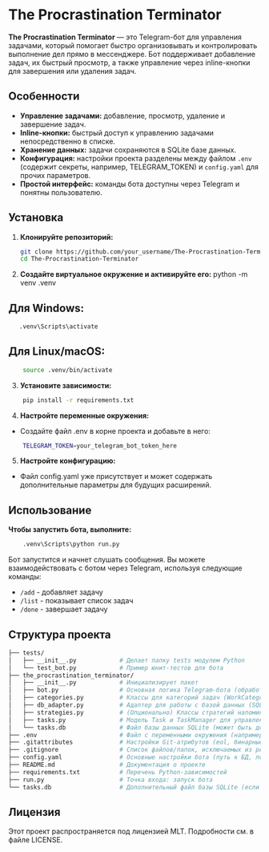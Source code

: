 # The Procrastination Terminator

**The Procrastination Terminator** — это Telegram-бот для управления задачами, который помогает быстро организовывать и контролировать выполнение дел прямо в мессенджере. Бот поддерживает добавление задач, их быстрый просмотр, а также управление через inline-кнопки для завершения или удаления задач.

## Особенности

- **Управление задачами:** добавление, просмотр, удаление и завершение задач.
- **Inline-кнопки:** быстрый доступ к управлению задачами непосредственно в списке.
- **Хранение данных:** задачи сохраняются в SQLite базе данных.
- **Конфигурация:** настройки проекта разделены между файлом `.env` (содержит секреты, например, TELEGRAM_TOKEN) и `config.yaml` для прочих параметров.
- **Простой интерфейс:** команды бота доступны через Telegram и понятны пользователю.

## Установка

1. **Клонируйте репозиторий:**

   ```bash
   git clone https://github.com/your_username/The-Procrastination-Terminator.git
   cd The-Procrastination-Terminator
   ```
2. **Создайте виртуальное окружение и активируйте его:**
python -m venv .venv
## Для Windows:
```bash 
   .venv\Scripts\activate
``` 
## Для Linux/macOS:
``` bash 
    source .venv/bin/activate
``` 
3. **Установите зависимости:**
``` bash
    pip install -r requirements.txt
```
4. **Настройте переменные окружения:**
- Создайте файл .env в корне проекта и добавьте в него:

``` bash
    TELEGRAM_TOKEN=your_telegram_bot_token_here
```
5. **Настройте конфигурацию:**

- Файл config.yaml уже присутствует и может содержать дополнительные параметры для будущих расширений.

## Использование

**Чтобы запустить бота, выполните:**
```bash
    .venv\Scripts\python run.py
```

Бот запустится и начнет слушать сообщения. Вы можете взаимодействовать с ботом через Telegram, используя следующие команды:

- `/add` - добавляет задачу
- `/list` - показывает список задач
- `/done` - завершает задачу

## Структура проекта

```bash
├── tests/
│   ├── __init__.py            # Делает папку tests модулем Python
│   └── test_bot.py            # Пример юнит-тестов для бота
├── the_procrastination_terminator/
│   ├── __init__.py            # Инициализирует пакет
│   ├── bot.py                 # Основная логика Telegram-бота (обработчики команд, inline-кнопки)
│   ├── categories.py          # Классы для категорий задач (WorkCategory, StudyCategory, PersonalCategory)
│   ├── db_adapter.py          # Адаптер для работы с базой данных (SQLiteAdapter и т.д.)
│   ├── strategies.py          # (Опционально) Классы стратегий напоминаний или других паттернов
│   ├── tasks.py               # Модель Task и TaskManager для управления задачами
│   └── tasks.db               # Файл базы данных SQLite (может быть добавлен в .gitignore)
├── .env                       # Файл с переменными окружения (например, TELEGRAM_TOKEN)
├── .gitattributes             # Настройки Git-атрибутов (eol, бинарные файлы и т.д.)
├── .gitignore                 # Список файлов/папок, исключаемых из репозитория
├── config.yaml                # Основные настройки бота (путь к БД, локализация и т.п.)
├── README.md                  # Документация о проекте
├── requirements.txt           # Перечень Python-зависимостей
├── run.py                     # Точка входа: запуск бота
└── tasks.db                   # Дополнительный файл базы SQLite (если используется в корне)
```
## Лицензия 

Этот проект распространяется под лицензией MLT. Подробности см. в файле LICENSE.